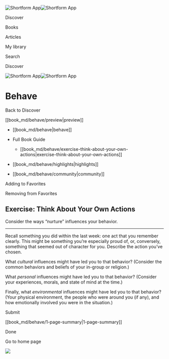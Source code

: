 ![Shortform App](/img/logo.36a2399e.svg)![Shortform App](/img/logo-dark.70c1b072.svg)

Discover

Books

Articles

My library

Search

Discover

![Shortform App](/img/logo.36a2399e.svg)![Shortform App](/img/logo-dark.70c1b072.svg)

# Behave

Back to Discover

[[book_md/behave/preview|preview]]

  * [[book_md/behave|behave]]
  * Full Book Guide

    * [[book_md/behave/exercise-think-about-your-own-actions|exercise-think-about-your-own-actions]]
  * [[book_md/behave/highlights|highlights]]
  * [[book_md/behave/community|community]]



Adding to Favorites 

Removing from Favorites 

## Exercise: Think About Your Own Actions

Consider the ways “nurture” influences your behavior.

* * *

Recall something you did within the last week: one act that you remember clearly. This might be something you’re especially proud of, or, conversely, something that seemed out of character for you. Describe the action you’ve chosen.

What _cultural_ influences might have led you to that behavior? (Consider the common behaviors and beliefs of your in-group or religion.)

What _personal_ influences might have led you to that behavior? (Consider your experiences, morals, and state of mind at the time.)

Finally, what _environmental_ influences might have led you to that behavior? (Your physical environment, the people who were around you (if any), and how emotionally involved you were in the situation.)

Submit 

[[book_md/behave/1-page-summary|1-page-summary]]

Done

Go to home page 

![](https://bat.bing.com/action/0?ti=56018282&Ver=2&mid=3a3251bc-4595-46c3-acf6-69027c2ffe00&sid=201ffde0635411ee902411d77b750559&vid=20202bf0635411ee9ac03f2e618b0b9f&vids=0&msclkid=N&pi=0&lg=en-US&sw=800&sh=600&sc=24&nwd=1&tl=Shortform%20%7C%20Book&p=https%3A%2F%2Fwww.shortform.com%2Fapp%2Fbook%2Fbehave%2Fexercise-think-about-your-own-actions&r=&lt=431&evt=pageLoad&sv=1&rn=888912)

